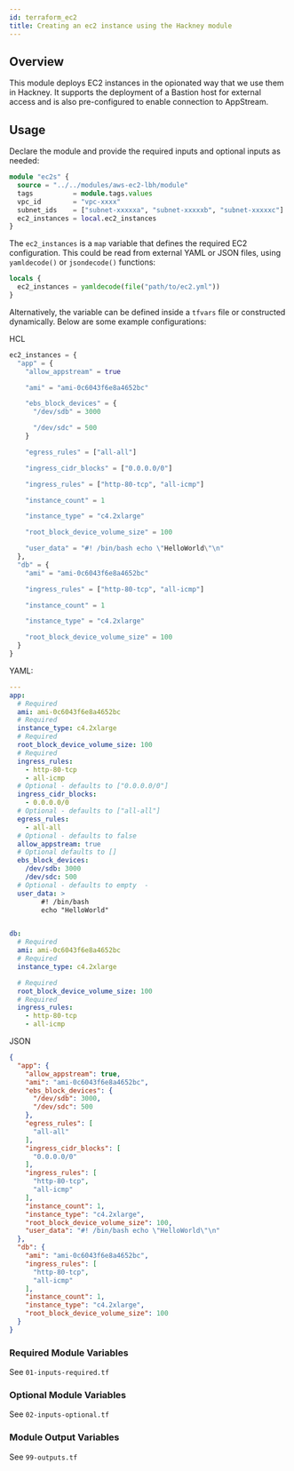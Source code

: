 ```yaml
---
id: terraform_ec2
title: Creating an ec2 instance using the Hackney module
---
```


## Overview
This module deploys EC2 instances in the opionated way that we use them in Hackney. It supports the deployment of a Bastion host for external access and is also pre-configured to enable connection to AppStream.

## Usage
Declare the module and provide the required inputs and optional inputs as needed:
``` terraform
module "ec2s" {
  source = "../../modules/aws-ec2-lbh/module"
  tags          = module.tags.values
  vpc_id        = "vpc-xxxx"
  subnet_ids    = ["subnet-xxxxxa", "subnet-xxxxxb", "subnet-xxxxxc"]
  ec2_instances = local.ec2_instances
}
```

The `ec2_instances` is a `map` variable that defines the required EC2 configuration. This could be read from external YAML or JSON files, using `yamldecode()` or `jsondecode()` functions:

``` terraform
locals {
  ec2_instances = yamldecode(file("path/to/ec2.yml"))
}
```

Alternatively, the variable can be defined inside a `tfvars` file or constructed dynamically. Below are some example configurations:

HCL
```terraform
ec2_instances = {
  "app" = {
    "allow_appstream" = true

    "ami" = "ami-0c6043f6e8a4652bc"

    "ebs_block_devices" = {
      "/dev/sdb" = 3000

      "/dev/sdc" = 500
    }

    "egress_rules" = ["all-all"]

    "ingress_cidr_blocks" = ["0.0.0.0/0"]

    "ingress_rules" = ["http-80-tcp", "all-icmp"]

    "instance_count" = 1

    "instance_type" = "c4.2xlarge"

    "root_block_device_volume_size" = 100

    "user_data" = "#! /bin/bash echo \"HelloWorld\"\n"
  },
  "db" = {
    "ami" = "ami-0c6043f6e8a4652bc"

    "ingress_rules" = ["http-80-tcp", "all-icmp"]

    "instance_count" = 1

    "instance_type" = "c4.2xlarge"

    "root_block_device_volume_size" = 100
  }
}
```

YAML:
``` yaml
---
app:
  # Required
  ami: ami-0c6043f6e8a4652bc
  # Required
  instance_type: c4.2xlarge
  # Required
  root_block_device_volume_size: 100
  # Required
  ingress_rules:
    - http-80-tcp
    - all-icmp
  # Optional - defaults to ["0.0.0.0/0"]
  ingress_cidr_blocks:
    - 0.0.0.0/0
  # Optional - defaults to ["all-all"]
  egress_rules:
    - all-all
  # Optional - defaults to false
  allow_appstream: true
  # Optional defaults to []
  ebs_block_devices:
    /dev/sdb: 3000
    /dev/sdc: 500
  # Optional - defaults to empty  -
  user_data: >
        #! /bin/bash
        echo "HelloWorld"


db:
  # Required
  ami: ami-0c6043f6e8a4652bc
  # Required
  instance_type: c4.2xlarge

  # Required
  root_block_device_volume_size: 100
  # Required
  ingress_rules:
    - http-80-tcp
    - all-icmp
```

JSON
```json
{
  "app": {
    "allow_appstream": true,
    "ami": "ami-0c6043f6e8a4652bc",
    "ebs_block_devices": {
      "/dev/sdb": 3000,
      "/dev/sdc": 500
    },
    "egress_rules": [
      "all-all"
    ],
    "ingress_cidr_blocks": [
      "0.0.0.0/0"
    ],
    "ingress_rules": [
      "http-80-tcp",
      "all-icmp"
    ],
    "instance_count": 1,
    "instance_type": "c4.2xlarge",
    "root_block_device_volume_size": 100,
    "user_data": "#! /bin/bash echo \"HelloWorld\"\n"
  },
  "db": {
    "ami": "ami-0c6043f6e8a4652bc",
    "ingress_rules": [
      "http-80-tcp",
      "all-icmp"
    ],
    "instance_count": 1,
    "instance_type": "c4.2xlarge",
    "root_block_device_volume_size": 100
  }
}
```

### Required Module Variables
See `01-inputs-required.tf`

### Optional Module Variables
See `02-inputs-optional.tf`

### Module Output Variables
See `99-outputs.tf`
